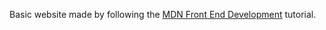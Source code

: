 Basic website made by following the [MDN Front End Development](https://developer.mozilla.org/en-US/docs/Learn/Getting_started_with_the_web) tutorial.

